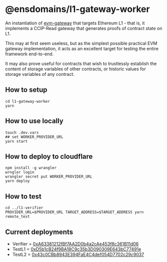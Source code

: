 # @ensdomains/l1-gateway-worker

An instantiation of [evm-gateway](https://github.com/ensdomains/evmgateway/tree/main/evm-gateway) that targets Ethereum L1 - that is, it implements a CCIP-Read gateway that generates
proofs of contract state on L1.

This may at first seem useless, but as the simplest possible practical EVM gateway implementation, it acts as an excellent
target for testing the entire framework end-to-end.

It may also prove useful for contracts that wish to trustlessly establish the content of storage variables of other contracts,
or historic values for storage variables of any contract.

## How to setup

```
cd l1-gateway-worker
yarn
```

## How to use locally

```
touch .dev.vars
## set WORKER_PROVIDER_URL
yarn start
```

## How to deploy to cloudflare

```
npm install -g wrangler
wrngler login
wrangler secret put WORKER_PROVIDER_URL
yarn deploy
```

## How to test

```
cd ../l1-verifier
PROVIDER_URL=$PROVIDER_URL TARGET_ADDRESS=$TARGET_ADDRESS yarn remote_test
```

## Current deployments

- Verifier = [0xA63381212fBf7AA2D0b4a2cAe453f8c361B11d06](https://goerli.etherscan.io/address/0xA63381212fBf7AA2D0b4a2cAe453f8c361B11d06)
- TestL1 = [0xD5b1cB24f9BA18C9c35b3D090309E643bC77491e](https://goerli.etherscan.io/address/0xD5b1cB24f9BA18C9c35b3D090309E643bC77491e)
- TestL2 = [0x43c0CBb8943E394FaE4C4def054D7702c29c9037](https://goerli.etherscan.io/address/0x43c0CBb8943E394FaE4C4def054D7702c29c9037)
